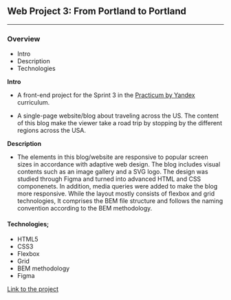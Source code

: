 ## Web Project 3: From Portland to Portland
___________________________

### Overview

* Intro
* Description
* Technologies

**Intro**

* A front-end project for the Sprint 3 in the [Practicum by Yandex](https://practicum.yandex.com/) curriculum.

* A single-page website/blog about traveling across the US. The content of this blog make the viewer take a road trip by stopping by the different regions across the USA. 

**Description**

* The elements in this blog/website are responsive to popular screen sizes in accordance with adaptive web design. The blog includes visual contents such as an image gallery and a SVG logo. The design was studied through Figma and turned into advanced HTML and CSS componenets. In addition, media queries were added to make the blog more responsive. While the layout mostly consists of flexbox and grid technologies, It comprises the BEM file structure and follows the naming convention according to the BEM methodology.

#### Technologies;

* HTML5
* CSS3 
* Flexbox
* Grid
* BEM methodology
* Figma

[Link to the project](https://gozdehisarckllar.github.io/web_project_3/)
